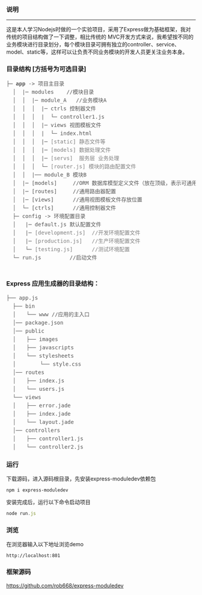 ### 说明
***
这是本人学习Nodejs时做的一个实验项目，采用了Express做为基础框架，我对传统的项目结构做了一下调整，相比传统的 MVC开发方式来说，我希望按不同的业务模块进行目录划分，每个模块目录可拥有独立的controller、service、model、static等，这样可以让负责不同业务模块的开发人员更关注业务本身。
<div class="row"><div class="col-md-6"><h3>目录结构 [方括号为可选目录]</h3><pre style="color:#555555;line-height: 22px;">├─<span class="glyphicon glyphicon-folder-open" aria-hidden="true"></span> <strong>app</strong> -> 项目主目录
  │  |─<span class="glyphicon glyphicon-folder-open" aria-hidden="true"></span> modules    //模块目录
  │  │  |─<span class="glyphicon glyphicon-folder-open" aria-hidden="true"></span> module_A   //业务模块A
  │  │  │  |─<span class="glyphicon glyphicon-folder-open" aria-hidden="true"></span> ctrls 控制器文件
  │  │  │  |  └─ controller1.js
  │  │  │  |─<span class="glyphicon glyphicon-folder-open" aria-hidden="true"></span> views 视图模板文件
  │  │  │  |  └─ index.html
  │  │  │  |─<font color="gray"><span class="glyphicon glyphicon-folder-close" aria-hidden="true"></span> [static] 静态文件等</font>
  │  │  │  |─<font color="gray"><span class="glyphicon glyphicon-folder-close" aria-hidden="true"></span> [models] 数据处理文件</font>
  │  │  │  |─<font color="gray"><span class="glyphicon glyphicon-folder-close" aria-hidden="true"></span> [servs]  服务层 业务处理</font>
  │  │  │  └─<font color="gray"><span class="glyphicon glyphicon-folder-close" aria-hidden="true"></span> [router.js] 模块的路由配置文件</font>
  │  │  |──<span class="glyphicon glyphicon-folder-close" aria-hidden="true"></span> module_B 模块B
  │  |─<span class="glyphicon glyphicon-folder-close" aria-hidden="true"></span> [models]     //ORM 数据库模型定义文件（放在顶级，表示可通用）
  │  |─<span class="glyphicon glyphicon-folder-close" aria-hidden="true"></span> [routes]     //通用路由器配置
  │  |─<span class="glyphicon glyphicon-folder-close" aria-hidden="true"></span> [views]      //通用视图模板文件存放位置
  │  └─<span class="glyphicon glyphicon-folder-close" aria-hidden="true"></span> [ctrls]      //通用控制器文件
  ├─<span class="glyphicon glyphicon-folder-open" aria-hidden="true"></span> config -> 环境配置目录
  │   |─ default.js 默认配置文件
  │   |─ <font color="gray">[development.js]  //开发环境配置文件</font>
  │   |─ <font color="gray">[production.js]   //生产环境配置文件</font>
  │   └─ <font color="gray">[testing.js]      //测试环境配置</font>
  └─<span class="glyphicon glyphicon-file"></span> run.js         //启动文件
  </pre></div><div class="col-md-6"><h3>Express 应用生成器的目录结构：</h3><pre style="color:#555555;line-height: 22px;">├──<span class="glyphicon glyphicon-file"></span> app.js
  ├──<span class="glyphicon glyphicon-folder-open" aria-hidden="true"></span> bin
  │　　└── www //应用的主入口
  │── package.json
  │──<span class="glyphicon glyphicon-folder-open" aria-hidden="true"></span> public
  │　　├── images
  │　　├── javascripts
  │　　└── stylesheets
  │　　　　 └── style.css
  │──<span class="glyphicon glyphicon-folder-open" aria-hidden="true"></span> routes
  │　　├── index.js
  │　　└── users.js
  └──<span class="glyphicon glyphicon-folder-open" aria-hidden="true"></span> views
  │　　├── error.jade
  │　　├── index.jade
  │　　└── layout.jade
  │──<span class="glyphicon glyphicon-folder-open" aria-hidden="true"></span> controllers
  │　　├── controller1.js
  │　　└── controller2.js
</pre>
</div>
</div>

### 运行
下载源码，进入源码根目录，先安装express-moduledev依赖包
```shell
npm i express-moduledev
```
安装完成后，运行以下命令启动项目
```javascript
node run.js
```

### 浏览
在浏览器输入以下地址浏览demo
```
http://localhost:801
```

### 框架源码
https://github.com/rob668/express-moduledev